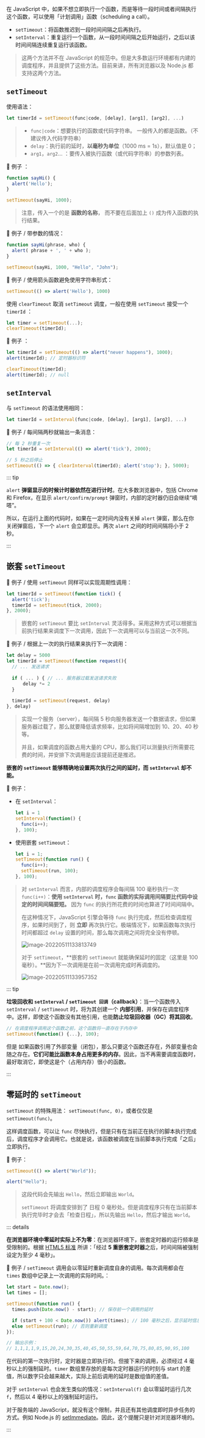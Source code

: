 在 JavaScript 中，如果不想立即执行一个函数，而是等待一段时间或者间隔执行这个函数，可以使用「计划调用」函数（scheduling a call）。

+ `setTimeout`：将函数推迟到一段时间间隔之后再执行。
+ `setInterval`：重复运行一个函数，从一段时间间隔之后开始运行，之后以该时间间隔连续重复运行该函数。



> 这两个方法并不在 JavaScript 的规范中。但是大多数运行环境都有内建的调度程序，并且提供了这些方法。目前来讲，所有浏览器以及 Node.js 都支持这两个方法。



## `setTimeout`

使用语法：
```js
let timerId = setTimeout(func|code, [delay], [arg1], [arg2], ...)
```

> + `func|code`：想要执行的函数或代码字符串。 一般传入的都是函数。（不建议传入代码字符串）
> + `delay`：执行前的延时，**以毫秒为单位**（1000 ms = 1s），默认值是 0；
> + `arg1`，`arg2`… ：要传入被执行函数（或代码字符串）的参数列表。



🌰 例子 ：

```js
function sayHi() {
  alert('Hello');
}

setTimeout(sayHi, 1000);
```

> 注意，传入一个的是 **函数的名称**， 而不要在后面加上 `()` 成为传入函数的执行结果。 

🌰 例子 / 带参数的情况：

```js
function sayHi(phrase, who) {
  alert( phrase + ', ' + who );
}

setTimeout(sayHi, 1000, "Hello", "John");
```



🌰 例子 / 使用箭头函数避免使用字符串形式：
```js
setTimeout(() => alert('Hello'), 1000)
```



使用 `clearTimeout` 取消 `setTimeout` 调度，一般在使用 `setTimeout` 接受一个 `timerId` ：
```js
let timer = setTimeout(...);
clearTimeout(timerId);
```



🌰 例子 ：

```js
let timerId = setTimeout(() => alert("never happens"), 1000);
alert(timerId); // 定时器标识符

clearTimeout(timerId);
alert(timerId); // null
```



## `setInterval`

与 `setTimeout` 的语法使用相同：
```js
let timerId = setInterval(func|code, [delay], [arg1], [arg2], ...)
```



🌰 例子 / 每间隔两秒就输出一条消息：

```js
// 每 2 秒重复一次
let timerId = setInterval(() => alert('tick'), 2000);

// 5 秒之后停止
setTimeout(() => { clearInterval(timerId); alert('stop'); }, 5000);
```



::: tip

`alert` **弹窗显示的时候计时器依然在进行计时**。在大多数浏览器中，包括 Chrome 和 Firefox，在显示 `alert/confirm/prompt` 弹窗时，内部的定时器仍旧会继续“嘀嗒”。

所以，在运行上面的代码时，如果在一定时间内没有关掉 `alert` 弹窗，那么在你关闭弹窗后，下一个 `alert` 会立即显示。两次 `alert` 之间的时间间隔将小于 2 秒。

:::



## 嵌套 `setTimeout`



🌰 例子 / 使用 `setTimeout` 同样可以实现周期性调用：

```js
let timerId = setTimeout(function tick() {
  alert('tick');
  timerId = setTimeout(tick, 2000);
}, 2000);
```

> 嵌套的 `setTimeout` 要比 `setInterval` 灵活得多。采用这种方式可以根据当前执行结果来调度下一次调用，因此下一次调用可以与当前这一次不同。



🌰 例子 / 根据上一次的执行结果来执行下一次调用：
```js
let delay = 5000
let timerId = setTimeout(function request(){
  // ... 发送请求
  
  if ( ... ) { // ... 服务器过载发送请求失败 
      delay *= 2
  }
  
  timerId = setTimeout(request, delay)
}, delay)
```

> 实现一个服务（server），每间隔 5 秒向服务器发送一个数据请求，但如果服务器过载了，那么就要降低请求频率，比如将间隔增加到 10、20、40 秒等。
>
> 并且，如果调度的函数占用大量的 CPU，那么我们可以测量执行所需要花费的时间，并安排下次调用是应该提前还是推迟。



**嵌套的 `setTimeout` 能够精确地设置两次执行之间的延时，而 `setInterval` 却不能。**

🌰 例子：

+ 在 `setInterval`：

  ```js
  let i = 1
  setInterval(function() {
    func(i++);
  }, 100);
  ```

+ 使用嵌套 `setTimeout`：

  ```js
  let i = 1;
  setTimeout(function run() {
    func(i++);
    setTimeout(run, 100);
  }, 100);
  ```

> 对 `setInterval` 而言，内部的调度程序会每间隔 100 毫秒执行一次 `func(i++)`：**使用 `setInterval` 时，`func` 函数的实际调用间隔要比代码中设定的时间间隔要短。** 因为 `func` 的执行所花费的时间也算进了时间间隔中。
>
> 在这种情况下，JavaScript 引擎会等待 `func` 执行完成，然后检查调度程序，如果时间到了，则 **立即** 再次执行它。极端情况下，如果函数每次执行时间都超过 `delay` 设置的时间，那么每次调用之间将完全没有停顿。
>
> ![image-20220511133813749](https://cdn.jsdelivr.net/gh/simon1uo/image-flow@master/image/MtFRKa.png)
>
> 对于 `setTimeout`，**嵌套的 `setTimeout` 就能确保延时的固定（这里是 100 毫秒）。**因为下一次调用是在前一次调用完成时再调度的。
>
> ![image-20220511133957352](https://cdn.jsdelivr.net/gh/simon1uo/image-flow@master/image/qXwsMX.png)



::: tip

**垃圾回收和 `setInterval` / `setTimeout 回调`（callback）**：当一个函数传入 `setInterval` / `setTimeout` 时，将为其创建一个 **内部引用**，并保存在调度程序中。这样，即使这个函数没有其他引用，也能**防止垃圾回收器（GC）将其回收**。

```js
// 在调度程序调用这个函数之前，这个函数将一直存在于内存中
setTimeout(function() {...}, 100);
```

但是 如果函数引用了外部变量（闭包），那么只要这个函数还存在，外部变量也会随之存在。**它们可能比函数本身占用更多的内存**。因此，当不再需要调度函数时，最好取消它，即使这是个（占用内存）很小的函数。

:::



## 零延时的  `setTimeout`

`setTimeout` 的特殊用法： `setTimeout(func, 0)`，或者仅仅是 `setTimeout(func)`。

这样调度函数，可以让 `func` 尽快执行，但是只有在当前正在执行的脚本执行完成后，调度程序才会调用它。也就是说，该函数被调度在当前脚本执行完成「之后」立即执行。

🌰 例子：

```js
setTimeout(() => alert("World"));

alert("Hello");
```

> 这段代码会先输出 `Hello`，然后立即输出 `World`。
>
> `setTimeout` 将调度安排到了 日程 0 毫秒处。但是调度程序只有在当前脚本执行完毕时才会去「检查日程」，所以先输出 `Hello`，然后才输出 `World`。



::: details

**在浏览器环境中零延时实际上不为零**：在浏览器环境下，嵌套定时器的运行频率是受限制的。根据 [HTML5 标准](https://html.spec.whatwg.org/multipage/timers-and-user-prompts.html#timers) 所讲：「经过 **5 重嵌套定时器**之后，时间间隔被强制设定为至少 4 毫秒」。



🌰 例子 / `setTimeout` 调用会以零延时重新调度自身的调用。每次调用都会在 `times` 数组中记录上一次调用的实际时间。：

```js
let start = Date.now();
let times = [];

setTimeout(function run() {
  times.push(Date.now() - start); // 保存前一个调用的延时

  if (start + 100 < Date.now()) alert(times); // 100 毫秒之后，显示延时信息
  else setTimeout(run); // 否则重新调度
});

// 输出示例：
// 1,1,1,1,9,15,20,24,30,35,40,45,50,55,59,64,70,75,80,85,90,95,100
```

在代码的第一次执行时，定时器是立即执行的。但接下来的调用，必须经过 4 毫秒以上的强制延时。`timer` 数组里存放的是每次定时器运行的时刻与 start 的差值，所以数字只会越来越大，实际上前后调用的延时是数组值的差值。

对于 `setInterval` 也会发生类似的情况：`setInterval(f)` 会以零延时运行几次 `f`，然后以 4 毫秒以上的强制延时运行。

对于服务端的 JavaScript，就没有这个限制，并且还有其他调度即时异步任务的方式。例如 Node.js 的 [setImmediate](https://nodejs.org/api/timers.html#timers_setimmediate_callback_args)。因此，这个提醒只是针对浏览器环境的。

:::
